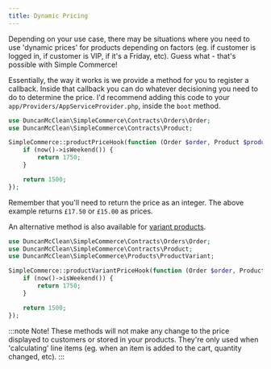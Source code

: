 ```yaml
---
title: Dynamic Pricing
---
```


Depending on your use case, there may be situations where you need to use 'dynamic prices' for products depending on factors (eg. if customer is logged in, if customer is VIP, if it's a Friday, etc). Guess what - that's possible with Simple Commerce!

Essentially, the way it works is we provide a method for you to register a callback. Inside that callback you can do whatever decisioning you need to do to determine the price. I'd recommend adding this code to your `app/Providers/AppServiceProvider.php`, inside the `boot` method.

```php
use DuncanMcClean\SimpleCommerce\Contracts\Orders\Order;
use DuncanMcClean\SimpleCommerce\Contracts\Product;

SimpleCommerce::productPriceHook(function (Order $order, Product $product) {
    if (now()->isWeekend()) {
        return 1750;
    }

    return 1500;
});
```

Remember that you'll need to return the price as an integer. The above example returns `£17.50` or `£15.00` as prices.

An alternative method is also available for [variant products](/product-variants).

```php
use DuncanMcClean\SimpleCommerce\Contracts\Orders\Order;
use DuncanMcClean\SimpleCommerce\Contracts\Product;
use DuncanMcClean\SimpleCommerce\Products\ProductVariant;

SimpleCommerce::productVariantPriceHook(function (Order $order, Product $product, ProductVariant $variant) {
    if (now()->isWeekend()) {
        return 1750;
    }

    return 1500;
});
```

:::note Note!
These methods will not make any change to the price displayed to customers or stored in your products. They're only used when 'calculating' line items (eg. when an item is added to the cart, quantity changed, etc).
:::
